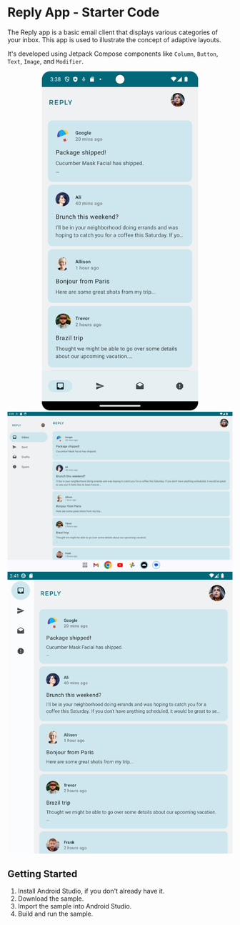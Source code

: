 Reply App - Starter Code
=================================

The Reply app is a basic email client that displays various categories of your
inbox. This app is used to illustrate the concept of adaptive layouts.

It's developed using Jetpack Compose components like ```Column```, ```Button```, ```Text```, ```Image```, and ```Modifier```.

<p align="center">
  <img src="./asset-docs/demo.png" width="350px" alt="Screenshot displaying the demonstration of home screen in the phone device.">
  <img src="./asset-docs/demo2.png" width="auto" alt="Screenshot displaying the demonstration of home screen in the landscape tablet device.">
  <img src="./asset-docs/demo3.png" width="auto" alt="Screenshot displaying the demonstration of home screen in the portrait tablet device.">
</p>

Getting Started
---------------

1. Install Android Studio, if you don't already have it.
2. Download the sample.
3. Import the sample into Android Studio.
4. Build and run the sample.
